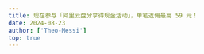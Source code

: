 ```yaml
---
title: 现在参与「阿里云盘分享得现金活动」，单笔返佣最高 59 元！
date: 2024-08-23
author: ['Theo-Messi']
top: true
---
```


<Links
  :items="[
    {
      name: '现在参与「阿里云盘分享得现金活动」，单笔返佣最高 59 元！',
      icon: 'https://s1.aigei.com/src/img/png/3d/3dbe2a17f4894ca4bcf6dc67eeb100d5.png?imageMogr2/auto-orient/thumbnail/!282x282r/gravity/Center/crop/282x282/quality/85/%7CimageView2/2/w/282&e=1735488000&token=P7S2Xpzfz11vAkASLTkfHN7Fw-oOZBecqeJaxypL:yh-G2NLne933F7tDlyvK84uGVG0=',
      desc: '参与阿里云盘的分享活动，单笔返佣最高可达 59 元，轻松赚取现金！',
      link: 'https://pages.aliyundrive.com/mobile-page/web/commission.html?disableNav=YES'
    }
  ]"
/>
